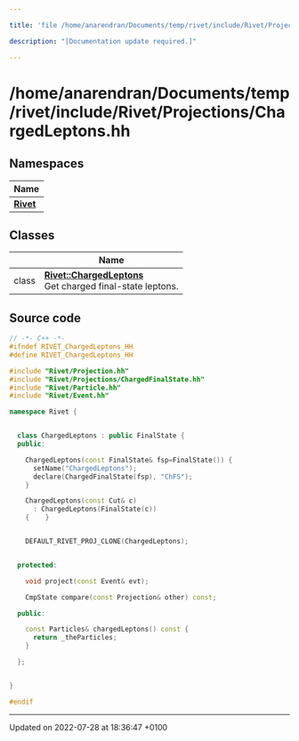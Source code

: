```yaml
---

title: 'file /home/anarendran/Documents/temp/rivet/include/Rivet/Projections/ChargedLeptons.hh'

description: "[Documentation update required.]"

---
```


# /home/anarendran/Documents/temp/rivet/include/Rivet/Projections/ChargedLeptons.hh



## Namespaces

| Name           |
| -------------- |
| **[Rivet](/documentation/code/namespaces/namespacerivet/)**  |

## Classes

|                | Name           |
| -------------- | -------------- |
| class | **[Rivet::ChargedLeptons](/documentation/code/classes/classrivet_1_1chargedleptons/)** <br>Get charged final-state leptons.  |




## Source code

```cpp
// -*- C++ -*-
#ifndef RIVET_ChargedLeptons_HH
#define RIVET_ChargedLeptons_HH

#include "Rivet/Projection.hh"
#include "Rivet/Projections/ChargedFinalState.hh"
#include "Rivet/Particle.hh"
#include "Rivet/Event.hh"

namespace Rivet {


  class ChargedLeptons : public FinalState {
  public:

    ChargedLeptons(const FinalState& fsp=FinalState()) {
      setName("ChargedLeptons");
      declare(ChargedFinalState(fsp), "ChFS");
    }

    ChargedLeptons(const Cut& c)
      : ChargedLeptons(FinalState(c))
    {    }


    DEFAULT_RIVET_PROJ_CLONE(ChargedLeptons);


  protected:

    void project(const Event& evt);

    CmpState compare(const Projection& other) const;

  public:

    const Particles& chargedLeptons() const {
      return _theParticles;
    }

  };


}

#endif
```


-------------------------------

Updated on 2022-07-28 at 18:36:47 +0100
